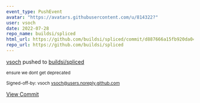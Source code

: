 ```yaml
---
event_type: PushEvent
avatar: "https://avatars.githubusercontent.com/u/814322?"
user: vsoch
date: 2022-07-28
repo_name: buildsi/spliced
html_url: https://github.com/buildsi/spliced/commit/d887666a15fb920da04bb41598e7dcb3c79604a8
repo_url: https://github.com/buildsi/spliced
---
```


<a href='https://github.com/vsoch' target='_blank'>vsoch</a> pushed to <a href='https://github.com/buildsi/spliced' target='_blank'>buildsi/spliced</a>

<small>ensure we dont get deprecated

Signed-off-by: vsoch <vsoch@users.noreply.github.com></small>

<a href='https://github.com/buildsi/spliced/commit/d887666a15fb920da04bb41598e7dcb3c79604a8' target='_blank'>View Commit</a>